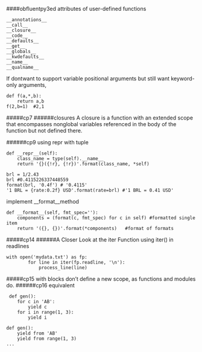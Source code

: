 ####obfluentpy3ed
attributes of user-defined functions
```
__annotations__
__call__
__closure__
__code__
__defaults__
__get__
__globals__
__kwdefaults__
__name__
__qualname__
```
If dontwant to support variable positional arguments but still want keyword-only arguments,
```
def f(a,*,b):
    return a,b
f(2,b=1)  #2,1
```
#####cp7
######closures
A closure is a function with an extended scope that encompasses nonglobal variables referenced in the body of the function but not defined there.

######cp9
using repr with tuple
```
def __repr__(self):
    class_name = type(self).__name__
    return '{}({!r}, {!r})'.format(class_name, *self)
```

```
brl = 1/2.43
brl #0.4115226337448559
format(brl, '0.4f') # '0.4115'
'1 BRL = {rate:0.2f} USD'.format(rate=brl) #'1 BRL = 0.41 USD'
```

implement __format__method
```
def __format__(self, fmt_spec=''):
    components = (format(c, fmt_spec) for c in self) #formatted single item
    return '({}, {})'.format(*components)   #format of formats
```
#####cp14
######A Closer Look at the iter Function
using iter() in readlines
```
with open('mydata.txt') as fp:
        for line in iter(fp.readline, '\n'):
            process_line(line)
```
#####cp15
with blocks don’t define a new scope, as functions and modules do.
######cp16
equivalent
```
 def gen():
    for c in 'AB':
        yield c
    for i in range(1, 3):
        yield i
```
```
def gen():
    yield from 'AB'
    yield from range(1, 3)
...
```